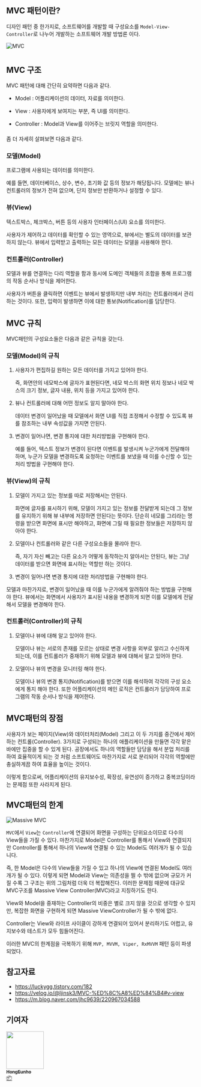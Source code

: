 ## MVC 패턴이란?

디자인 패턴 중 한가지로, 소프트웨어를 개발할 때 구성요소를 `Model-View-Controller`로 나누어 개발하는 소프트웨어 개발 방법론 이다.

![MVC](/img/dev_knowledge/MVC/MVC.png)

#





## MVC 구조

MVC 패턴에 대해 간단히 요약하면 다음과 같다.

- Model : 어플리케이션의 데이터, 자료를 의미한다.

- View : 사용자에게 보여지는 부분, 즉 UI를 의미한다.

- Controller : Model과 View를 이어주는 브릿지 역할을 의미한다.

####

좀 더 자세히 살펴보면 다음과 같다.

### 모델(Model)

프로그램에 사용되는 데이터를 의미한다.

예를 들면, 데이터베이스, 상수, 변수, 초기화 값 등의 정보가 해당됩니다. 모델에는 뷰나 컨트롤러의 정보가 전혀 없으며, 단지 정보만 반환하거나 설정할 수 있다.



### 뷰(View)

텍스트박스, 체크박스, 버튼 등의 사용자 인터페이스(UI) 요소를 의미한다.

사용자가 제어하고 데이터를 확인할 수 있는 영역으로, 뷰에서는 별도의 데이터를 보관하지 않는다. 뷰에서 입력받고 출력하는 모든 데이터는 모델을 사용해야 한다.



### 컨트롤러(Controller)

모델과 뷰를 연결하는 다리 역할을 함과 동시에 도메인 객체들의 조합을 통해 프로그램의 작동 순서나 방식을 제어한다.

사용자가 버튼을 클릭하면 이벤트는 뷰에서 발생하지만 내부 처리는 컨트롤러에서 관리하는 것이다. 또한, 입력이 발생하면 이에 대한 통보(Notification)를 담당한다.

######

## MVC 규칙

MVC패턴의 구성요소들은 다음과 같은 규칙을 갖는다.



### 모델(Model)의 규칙

1. 사용자가 편집하길 원하는 모든 데이터를 가지고 있어야 한다.

   즉, 화면안의 네모박스에 글자가 표현된다면, 네모 박스의 화면 위치 정보나 네모 박스의 크기 정보, 글자 내용, 위치 등을 가지고 있어야 한다.

   

2. 뷰나 컨트롤러에 대해 어떤 정보도 알지 말아야 한다.

   데이터 변경이 일어났을 때 모델에서 화면 UI를 직접 조정해서 수정할 수 있도록 뷰를 참조하는 내부 속성값을 가지면 안된다.

   

3. 변경이 일어나면, 변경 통지에 대한 처리방법을 구현해야 한다.

   예를 들어, 텍스트 정보가 변경이 된다면 이벤트를 발생시켜 누군가에게 전달해야 하며, 누군가 모델을 변경하도록 요청하는 이벤트를 보냈을 때 이를 수신할 수 있는 처리 방법을 구현해야 한다.



### 뷰(View)의 규칙

1. 모델이 가지고 있는 정보를 따로 저장해서는 안된다.

   화면에 글자를 표시하기 위해, 모델이 가지고 있는 정보를 전달받게 되는데 그 정보를 유지하기 위해 뷰 내부에 저장하면 안된다는 뜻이다. 단순히 네모를 그리라는 명령을 받으면 화면에 표시만 해야하고, 화면에 그릴 때 필요한 정보들은 저장하지 않아야 한다.

   

2. 모델이나 컨트롤러와 같은 다른 구성요소들을 몰랴아 한다.

   즉, 자기 자신 빼고는 다른 요소가 어떻게 동작하는지 알아서는 안된다, 뷰는 그냥 데이터를 받으면 화면에 표시하는 역할만 하는 것이다.

   

3.  변경이 일어나면 변경 통지에 대한 처리방법을 구현해야 한다.

   모델과 마찬가지로, 변경이 일어났을 때 이를 누군가에게 알려줘야 하는 방법을 구현해야 한다. 뷰에서는 화면에서 사용자가 표시된 내용을 변경하게 되면 이를 모델에게 전달해서 모델을 변경해야 한다.

   

### 컨트롤러(Controller)의 규칙

1. 모델이나 뷰에 대해 알고 있어야 한다.

   모델이나 뷰는 서로의 존재를 모르는 상태로 변경 사항을 외부로 알리고 수신하게 되는데, 이를 컨트롤러가 중재하기 위해 모델과 뷰에 대해서 알고 있어야 한다.

   

2. 모델이나 뷰의 변경을 모니터링 해야 한다.

   모델이나 뷰의 변경 통지(Notification)를 받으면 이를 해석하여 각각의 구성 요소에게 통지 해야 한다. 또한 어플리케이션의 메인 로직은 컨트롤러가 담당하여 프로그램의 작동 순서나 방식을 제어한다.

######

## MVC패턴의 장점

사용자가 보는 페이지(View)와 데이터처리(Model) 그리고 이 두 가지를 중간에서 제어하는 컨트롤(Controller). 3가지로 구성되는 하나의 애플리케이션을 만들면 각각 맡은바에만 집중을 할 수 있게 된다. 공장에서도 하나의 역할들만 담당을 해서 분업 처리를 하여 효율적이게 되는 것 처럼 소프트웨어도 마찬가지로 서로 분리되어 각각의 역할에만 충실하게끔 하여 효율을 높이는 것이다.

이렇게 함으로써, 어플리케이션의 유지보수성, 확장성, 유연성이 증가하고 중복코딩이라는 문제점 또한 사라지게 된다.



## MVC패턴의 한계

![Massive MVC](/img/dev_knowledge/MVC/MassiveMVC.png)

`MVC`에서 `View`는 `Controller`에 연결되어 화면을 구성하는 단위요소이므로 다수의 View들을 가질 수 있다. 마찬가지로 Model은 Controller를 통해서 View와 연결되지만 Controller를 통해서 하나의 View에 연결될 수 있는 Model도 여러개가 될 수 있습니다.

즉, 한 Model은 다수의 View들을 가질 수 있고 하나의 View에 연결된 Model도 여러개가 될 수 있다. 이렇게 되면 Model과 View는 의존성을 띌 수 밖에 없으며 규모가 커질 수록 그 구조는 위의 그림처럼 더욱 더 복잡해진다. 이러한 문제점 때문에 대규모 MVC구조를 Massive View Controller(MVC)라고 지칭하기도 한다.

View와 Model을 중재하는 Controller의 비중은 별로 크지 않을 것으로 생각할 수 있지만, 복잡한 화면을 구현하게 되면 Massive ViewController가 될 수 밖에 없다.

Controller는 View와 라이프 사이클이 강하게 연결되어 있어서 분리하기도 어렵고, 유지보수와 테스트가 모두 힘들어진다.

이러한 MVC의 한계점을 극복하기 위해 `MVP, MVVM, Viper, RxMVVM` 패턴 등이 파생되었다.



## 참고자료

- https://luckygg.tistory.com/182
- https://velog.io/@ljinsk3/MVC-%ED%8C%A8%ED%84%B4#v-view
- https://m.blog.naver.com/jhc9639/220967034588



## 기여자

<td align="center"><a href="http://hongcoding.tistory.com"><img src="https://avatars.githubusercontent.com/u/46186664?v=4?s=100" width="100px;" alt=""/><br /><sub><b>HongEunho</b></sub></a><br /><a href="#platform-HongEunho" title="Packaging/porting to new platform">📦</a></td>



